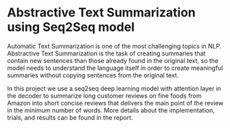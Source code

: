 # Abstractive Text Summarization using Seq2Seq model
Automatic Text Summarization is one of the most challenging topics in NLP. Abstractive
Text Summarization is the task of creating summaries that contain new sentences than
those already found in the original text, so the model needs to understand the language
itself in order to create meaningful summaries without copying sentences from the
original text.

In this project we use a seq2seq deep learning model with attention layer in the decoder to summarize long customer reviews on fine foods from Amazon into short concise reviews that delivers the main point of the review in the minimum number of words. More details about the implementation, trials, and results can be found in the report.
